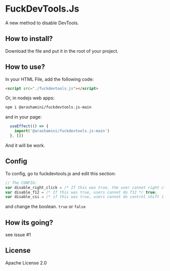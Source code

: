 # FuckDevTools.Js
A new method to disable DevTools.
## How to install?
Download the file and put it in the root of your project.
## How to use?
In your HTML File, add the following code:
```html
<script src="./fuckdevtools.js"></script>
```
Or, in nodejs web apps:
```bash
npm i @arashamini/fuckdevtools.js-main
```
and in your page:
```js
  useEffect(() => {
    import('@arashamini/fuckdevtools.js-main')
  }, [])
```
And it will be work.
## Config
To config, go to fuckdevtools.js and edit this section:
```js
// The CONFIG:
var disable_right_click = /* If this was true, the user cannot right click and if they do, they see alert DevTools? */ true;
var disable_f12 = /* If this was true, users cannot do f12 */ true;
var disable_csi = /* if this was true, users cannot do control shift i */ true;
```
and change the boolean. `true` or `false`
## How its going?
see issue #1
## License
Apache License 2.0
